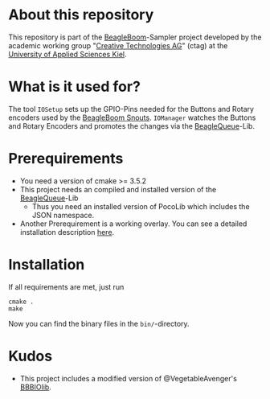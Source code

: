 # About this repository
This repository is part of the [BeagleBoom](https://github.com/beagleboom)-Sampler project developed by the academic working group "[Creative Technologies AG](http://www.creative-technologies.de/)" (ctag) at the [University of Applied Sciences Kiel](https://www.fh-kiel.de/).

# What is it used for?
The tool `IOSetup` sets up the GPIO-Pins needed for the Buttons and Rotary encoders used by the [BeagleBoom Snouts](https://github.com/BeagleBoom/Snouts).
`IOManager` watches the Buttons and Rotary Encoders and promotes the changes via the [BeagleQueue](https://github.com/BeagleBoom/BeagleQueue)-Lib.

# Prerequirements
- You need a version of cmake >= 3.5.2
- This project needs an compiled and installed version of the [BeagleQueue](https://github.com/BeagleBoom/BeagleQueue)-Lib
  - Thus you need an installed version of PocoLib which includes the JSON namespace.
- Another Prerequirement is a working overlay. You can see a detailed installation description [here](https://github.com/BeagleBoom/ADCManager/wiki/Overlays).

# Installation
If all requirements are met, just run
```
cmake .
make
```
Now you can find the binary files in the `bin/`-directory.

# Kudos
- This project includes a modified version of @VegetableAvenger's [BBBIOlib](https://github.com/VegetableAvenger/BBBIOlib).